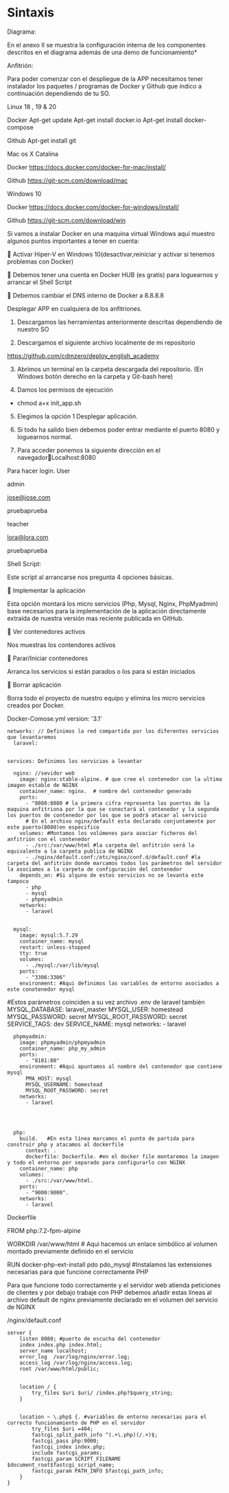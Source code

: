 # Sintaxis
Diagrama:


En el anexo II se muestra la configuración interna de los componentes descritos en el diagrama además de una demo de funcionamiento*



Anfitrión:

Para poder comenzar con el despliegue de la APP necesitamos tener instalador los paquetes / programas de Docker y Github que indico a continuación dependiendo de tu SO.

Linux 18 , 19 & 20

Docker
Apt-get update
Apt-get install docker.io
Apt-get install docker-compose

Github
Apt-get install git




Mac os X Catalina

Docker
https://docs.docker.com/docker-for-mac/install/

Github
https://git-scm.com/download/mac


Windows 10

Docker
https://docs.docker.com/docker-for-windows/install/

Github
https://git-scm.com/download/win


Si vamos a instalar Docker en una maquina virtual Windows aquí muestro algunos puntos importantes a tener en cuenta:

	Activar Hiper-V en Windows 10(desactivar,reiniciar y activar si tenemos problemas con Docker)

 

	Debemos tener una cuenta en Docker HUB (es gratis) para loguearnos y arrancar el Shell Script


	Debemos cambiar el DNS interno de Docker a 8.8.8.8

 



Desplegar APP en cualquiera de los anfitriones.

1.	Descargamos las herramientas anteriormente descritas dependiendo de nuestro SO

2.	Descargamos el siguiente archivo localmente de mi repositorio

https://github.com/cdmzero/deploy_english_academy


3.	Abrimos un terminal en la carpeta descargada del repositorio. 
(En Windows botón derecho en la carpeta  y Git-bash here) 





4.	Damos los permisos de ejecución

-	chmod a+x init_app.sh


5.	Elegimos la opción 1 Desplegar aplicación.

 


6.	Si todo ha salido bien debemos poder entrar mediante el puerto 8080 y loguearnos normal.

7.	Para acceder ponemos la siguiente dirección en el navegadorLocalhost:8080

Para hacer login.
User	

admin 

jose@jose.com

pruebaprueba


teacher	

lora@lora.com

pruebaprueba
  

Shell Script:

Este script al arrancarse nos pregunta 4 opciones básicas.

	Implementar la aplicación

Esta opción montará los micro servicios (Php, Mysql, Nginx, PhpMyadmin) base necesarios para la implementación de la aplicación directamente extraída de nuestra versión mas reciente publicada en GitHub.


	Ver contenedores activos

Nos muestras los contendores activos

	Parar/Iniciar contenedores

Arranca los servicios si están parados o los para si están iniciados

	Borrar aplicación

Borra todo el proyecto de nuestro equipo y elimina los micro
servicios creados por Docker.

Docker-Comose.yml
version: '3.1'
	

	networks: // Definimos la red compartida por los diferentes servicios que levantaremos 
	  laravel:
	

	services: Definimos los servicios a levantar
	  
	  nginx: //sevidor web 
	    image: nginx:stable-alpine. # que cree el contenedor con la ultima imagen estable de NGINX
	    container_name: nginx.  # nombre del contenedor generado
	    ports:
	      - "8080:8080 # la primera cifra representa los puertos de la maquina anfitriona por la que se conectará al contenedor y la segunda los puertos de contenedor por los que se podrá atacar al servicio
	      # En el archivo nginx/default esta declarado conjuntamente por este puerto(8080)en especifico
	    volumes: #Montamos los volúmenes para asociar ficheros del anfitrión con el contenedor
	      - ./src:/var/www/html #la carpeta del anfitrión será la equivalente a la carpeta publica de NGINX
	      - ./nginx/default.conf:/etc/nginx/conf.d/default.conf #la carpeta del anfitrión donde marcamos todos los parámetros del servidor la asociamos a la carpeta de configuración del contenedor
	    depends_on: #Si alguno de estos servicios no se levanta este tampoco
	      - php
	      - mysql
	      - phpmyadmin
	    networks:
	      - laravel
	

	  mysql:
	    image: mysql:5.7.29
	    container_name: mysql
	    restart: unless-stopped
	    tty: true
	    volumes:
	      - ./mysql:/var/lib/mysql
	    ports:
	      - "3306:3306"
	    environment: #Aqui definimos las variables de entorno asociados a este conotenedor mysql
#Estos parámetros coinciden a su vez archivo .env de laravel también
	      MYSQL_DATABASE: laravel_master
	      MYSQL_USER: homestead
	      MYSQL_PASSWORD: secret
	      MYSQL_ROOT_PASSWORD: secret
	      SERVICE_TAGS: dev
	      SERVICE_NAME: mysql
	    networks:
	      - laravel
	

	  phpmyadmin:
	    image: phpmyadmin/phpmyadmin
	    container_name: php_my_admin
	    ports:
	      - "8181:80"
	    environment: #Aqui apuntamos al nombre del contenedor que contiene mysql
	      PMA_HOST: mysql 
	      MYSQL_USERNAME: homestead
	      MYSQL_ROOT_PASSWORD: secret
	    networks:
	      - laravel
	

	

	  php:
	    build.   #En esta línea marcamos el punto de partida para construir php y atacamos al dockerfile   
	      context: .
	      dockerfile: Dockerfile. #en el docker file montaremos la imagen y todo el entorno por separado para configurarlo con NGINX
	    container_name: php 
	    volumes:
	      - ./src:/var/www/html.  
	    ports:
	      - "9000:9000".    
	    networks:
	      - laravel



Dockerfile


FROM php:7.2-fpm-alpine

WORKDIR /var/www/html  # Aqui hacemos un enlace simbólico al volumen montado previamente definido en el servicio

RUN docker-php-ext-install pdo pdo_mysql #Instalamos las extensiones necesarias para que funcione correctamente PHP 



Para que funcione todo correctamente y el servidor web atienda peticiones de clientes y por debajo trabaje con PHP debemos añadir estas líneas al archivo default de nginx previamente declarado en el volumen del servicio de NGINX

/nginx/default.conf

	server {
	    listen 8080; #puerto de escucha del contenedor
	    index index.php index.html;
	    server_name localhost;
	    error_log  /var/log/nginx/error.log;
	    access_log /var/log/nginx/access.log;
	    root /var/www/html/public;
	

	    location / {
	        try_files $uri $uri/ /index.php?$query_string;
	    }
	

	    location ~ \.php$ {. #variables de entorno necesarias para el correcto funcionamiento de PHP en el servidor
	        try_files $uri =404;
	        fastcgi_split_path_info ^(.+\.php)(/.+)$;
	        fastcgi_pass php:9000;
	        fastcgi_index index.php;
	        include fastcgi_params;
	        fastcgi_param SCRIPT_FILENAME $document_root$fastcgi_script_name;
	        fastcgi_param PATH_INFO $fastcgi_path_info;
	    }
	}

